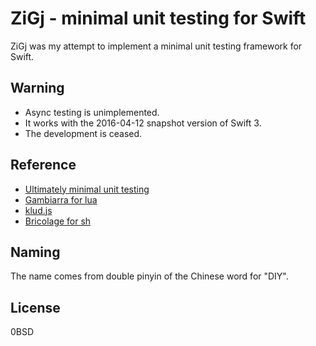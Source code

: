 ZiGj - minimal unit testing for Swift
=====================================

ZiGj was my attempt to implement a minimal unit testing framework for Swift.

Warning
-------

- Async testing is unimplemented.
- It works with the 2016-04-12 snapshot version of Swift 3.
- The development is ceased.

Reference
---------

- [Ultimately minimal unit testing](http://zserge.com/blog/minimal-testing.html)
- [Gambiarra for lua](https://bitbucket.org/zserge/gambiarra)
- [klud.js](https://bitbucket.org/zserge/klud.js)
- [Bricolage for sh](https://bitbucket.org/zserge/bricolage)

Naming
------

The name comes from double pinyin of the Chinese word for "DIY".

License
-------

0BSD
